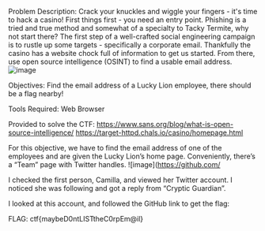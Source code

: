 Problem Description:
Crack your knuckles and wiggle your fingers - it's time to hack a casino! First things first - you need an entry point. Phishing is a tried and true method and somewhat of a specialty to Tacky Termite, why not start there?
The first step of a well-crafted social engineering campaign is to rustle up some targets - specifically a corporate email. Thankfully the casino has a website chock full of information to get us started. From there, use open source intelligence (OSINT) to find a usable email address.
![image](https://github.com/user-attachments/assets/5e05fca6-663c-4c5b-9c28-50980eda7f7d)

Objectives:
Find the email address of a Lucky Lion employee, there should be a flag nearby!

Tools Required:
Web Browser

Provided to solve the CTF:
https://www.sans.org/blog/what-is-open-source-intelligence/
https://target-httpd.chals.io/casino/homepage.html

For this objective, we have to find the email address of one of the employees and are given the Lucky Lion’s home page. Conveniently, there’s a “Team” page with Twitter handles.
![image](https://github.com/

I checked the first person, Camilla, and viewed her Twitter account. I noticed she was following and got a reply from “Cryptic Guardian”.


I looked at this account, and followed the GitHub link to get the flag:


FLAG: ctf{maybeD0ntLISTtheC0rpEm@il}
